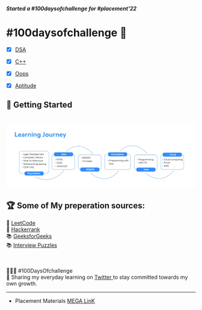    ##### Started a #100daysofchallenge for #placement'22

 # #100daysofchallenge  🎯
 
 
 - [X] [DSA](https://github.com/Aj7t/100daysofDSA)   
 - [X] [C++](https://github.com/Aj7t/100daysofDSA)    
 - [X] [Oops](https://github.com/Aj7t/100daysofDSA)
 - [X] [Aptitude]()
 
 
## 🚀 Getting Started
<br>
<img  alt="learning_joirney" src="Foundation/img/journey.jpeg"/>
<br>


## 🏆 Some of My preperation sources:
 
📒 [LeetCode](https://leetcode.com/)\
📒 [Hackerrank](https://www.hackerrank.com/)\
📚 [GeeksforGeeks](https://www.geeksforgeeks.org/) \
📚 [Interview Puzzles](https://www.geeksforgeeks.org/category/puzzles/) 
 
 <br>
 
👨🏻‍💻 #100DaysOfchallenge<br>
🤝 Sharing my everyday learning on <a href="https://twitter.com/_aj7t/" target="_blank"> Twitter </a> to stay committed towards my own growth.<br>

 
 <hr>

 
- Placement Materials [MEGA LinK](https://mega.nz/folder/UkQnXY7a#xGSbjRiSgyp54_JHgMF75w/folder/NopUVAjQ)

